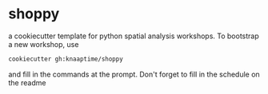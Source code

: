 # shoppy

a cookiecutter template for python spatial analysis workshops. To bootstrap a new workshop, use


```bash
cookiecutter gh:knaaptime/shoppy
```

and fill in the commands at the prompt. Don't forget to fill in the schedule on the readme

